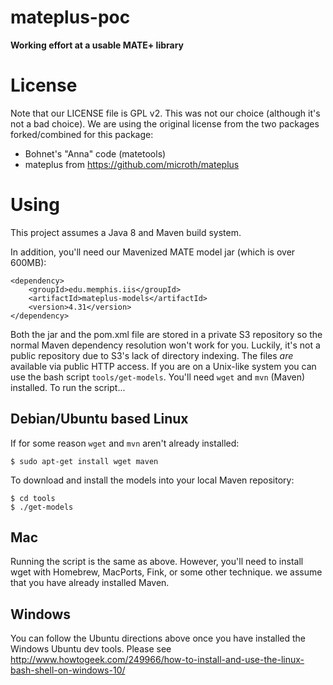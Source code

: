 # mateplus-poc

__Working effort at a usable MATE+ library__

# License

Note that our LICENSE file is GPL v2. This was not our choice (although it's
not a bad choice). We are using the original license from the two packages
forked/combined for this package:

* Bohnet's "Anna" code (matetools)
* mateplus from https://github.com/microth/mateplus

# Using

This project assumes a Java 8 and Maven build system.

In addition, you'll need our Mavenized MATE model jar (which is over 600MB):

```
<dependency>
    <groupId>edu.memphis.iis</groupId>
    <artifactId>mateplus-models</artifactId>
    <version>4.31</version>
</dependency>
```

Both the jar and the pom.xml file are stored in a private S3 repository so the
normal Maven dependency resolution won't work for you. Luckily, it's not a
public repository due to S3's lack of directory indexing. The files *are*
available via public HTTP access. If you are on a Unix-like system you can use
the bash script `tools/get-models`. You'll need `wget` and `mvn` (Maven)
installed. To run the script...

## Debian/Ubuntu based Linux

If for some reason `wget` and `mvn` aren't already installed:

```
$ sudo apt-get install wget maven
```

To download and install the models into your local Maven repository:

```
$ cd tools
$ ./get-models
```

## Mac

Running the script is the same as above. However, you'll need to install wget
with Homebrew, MacPorts, Fink, or some other technique. we assume that you
have already installed Maven.

## Windows

You can follow the Ubuntu directions above once you have installed the Windows
Ubuntu dev tools. Please see
http://www.howtogeek.com/249966/how-to-install-and-use-the-linux-bash-shell-on-windows-10/
